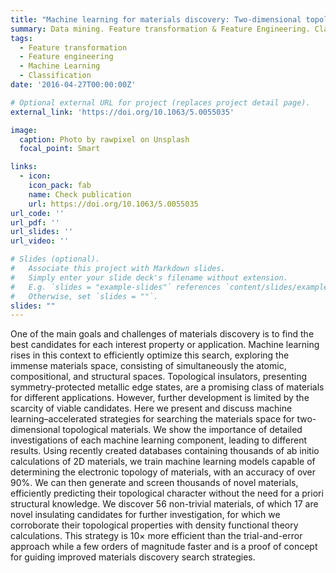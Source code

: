 ```yaml
---
title: "Machine learning for materials discovery: Two-dimensional topological insulators"
summary: Data mining. Feature transformation & Feature Engineering. Classification model. Model deployment to discover new materials.
tags:
  - Feature transformation
  - Feature engineering
  - Machine Learning
  - Classification
date: '2016-04-27T00:00:00Z'

# Optional external URL for project (replaces project detail page).
external_link: 'https://doi.org/10.1063/5.0055035'

image:
  caption: Photo by rawpixel on Unsplash
  focal_point: Smart

links:
  - icon: 
    icon_pack: fab
    name: Check publication
    url: https://doi.org/10.1063/5.0055035
url_code: ''
url_pdf: ''
url_slides: ''
url_video: ''

# Slides (optional).
#   Associate this project with Markdown slides.
#   Simply enter your slide deck's filename without extension.
#   E.g. `slides = "example-slides"` references `content/slides/example-slides.md`.
#   Otherwise, set `slides = ""`.
slides: ""
---
```


One of the main goals and challenges of materials discovery is to find the best candidates for each interest property or application. Machine learning rises in this context to efficiently optimize this search, exploring the immense materials space, consisting of simultaneously the atomic, compositional, and structural spaces. Topological insulators, presenting symmetry-protected metallic edge states, are a promising class of materials for different applications. However, further development is limited by the scarcity of viable candidates. Here we present and discuss machine learning–accelerated strategies for searching the materials space for two-dimensional topological materials. We show the importance of detailed investigations of each machine learning component, leading to different results. Using recently created databases containing thousands of ab initio calculations of 2D materials, we train machine learning models capable of determining the electronic topology of materials, with an accuracy of over 90%. We can then generate and screen thousands of novel materials, efficiently predicting their topological character without the need for a priori structural knowledge. We discover 56 non-trivial materials, of which 17 are novel insulating candidates for further investigation, for which we corroborate their topological properties with density functional theory calculations. This strategy is 10× more efficient than the trial-and-error approach while a few orders of magnitude faster and is a proof of concept for guiding improved materials discovery search strategies.